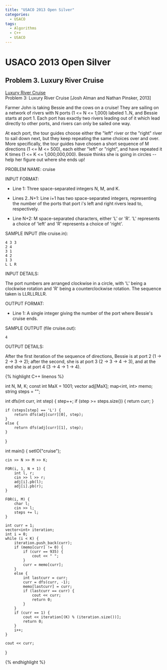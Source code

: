 ```yaml
---
title: "USACO 2013 Open Silver"
categories:
  - USACO
tags:
  - Algorithms
  - C++
  - USACO
---
```


# USACO 2013 Open Silver                  

## Problem 3. Luxury River Cruise
[ Luxury River Cruise](http://www.usaco.org/index.php?page=viewproblem2&cpid=284)  
Problem 3: Luxury River Cruise [Josh Alman and Nathan Pinsker, 2013]

Farmer John is taking Bessie and the cows on a cruise! They are sailing on a
network of rivers with N ports (1 <= N <= 1,000) labeled 1..N, and Bessie
starts at port 1. Each port has exactly two rivers leading out of it which
lead directly to other ports, and rivers can only be sailed one way.  

At each port, the tour guides choose either the "left" river or the "right"
river to sail down next, but they keep repeating the same choices over and
over. More specifically, the tour guides have chosen a short sequence of M
directions (1 <= M <= 500), each either "left" or "right", and have
repeated it K times (1 <= K <= 1,000,000,000). Bessie thinks she is going
in circles -- help her figure out where she ends up!  

PROBLEM NAME: cruise  

INPUT FORMAT:  

* Line 1: Three space-separated integers N, M, and K.  

* Lines 2..N+1: Line i+1 has two space-separated integers,
        representing the number of the ports that port i's left and
        right rivers lead to, respectively.  

* Line N+2: M space-separated characters, either 'L' or 'R'. 'L'
        represents a choice of  'left' and 'R' represents a choice of
        'right'.  

SAMPLE INPUT (file cruise.in):
```
4 3 3
2 4
3 1
4 2
1 3
L L R
```
INPUT DETAILS:

The port numbers are arranged clockwise in a circle, with 'L' being a
clockwise rotation and 'R' being a counterclockwise rotation. The sequence
taken is LLRLLRLLR.  

OUTPUT FORMAT:  

* Line 1: A single integer giving the number of the port where
        Bessie's cruise ends.  

SAMPLE OUTPUT (file cruise.out):  
```
4
```
OUTPUT DETAILS:

After the first iteration of the sequence of directions, Bessie is at port
2 (1 -> 2 -> 3 -> 2); after the second, she is at port 3 (2 -> 3 -> 4 ->
3), and at the end she is at port 4 (3 -> 4 -> 1 -> 4).

{% highlight C++ linenos %}

int N, M, K;
const int MaX = 1001;
vector<int> adj[MaX];
map<int, int> memo;
string steps = "";

int dfs(int curr, int step) {
    step++;
    if (step >= steps.size()) {
        return curr;
    }

    if (steps[step] == 'L') {
        return dfs(adj[curr][0], step);
    }
    else {
        return dfs(adj[curr][1], step);
    }
}


int main() {
    setIO("cruise");

    cin >> N >> M >> K;

    FOR(i, 1, N + 1) {
        int l, r;
        cin >> l >> r;
        adj[i].pb(l);
        adj[i].pb(r);
    }

    F0R(i, M) {
        char l;
        cin >> l;
        steps += l;
    }

    int curr = 1;
    vector<int> iteration;
    int i = 0;
    while (i < K) {
        iteration.push_back(curr);
        if (memo[curr] != 0) {
            if (curr == 935) {
                cout << " ";
            }
            curr = memo[curr];
        }
        else {
            int lastcurr = curr;
            curr = dfs(curr, -1);
            memo[lastcurr] = curr;
            if (lastcurr == curr) {
                cout << curr;
                return 0;
            }
        }
        if (curr == 1) {
            cout << iteration[(K) % (iteration.size())];
            return 0;
        }
        i++;
    }

    cout << curr;
}

{% endhighlight %}

